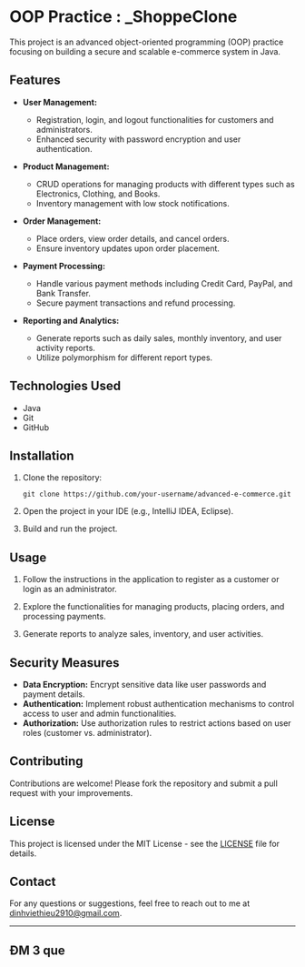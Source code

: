 
# OOP Practice : _ShoppeClone

This project is an advanced object-oriented programming (OOP) practice focusing on building a secure and scalable e-commerce system in Java.

## Features

- **User Management:**
  - Registration, login, and logout functionalities for customers and administrators.
  - Enhanced security with password encryption and user authentication.

- **Product Management:**
  - CRUD operations for managing products with different types such as Electronics, Clothing, and Books.
  - Inventory management with low stock notifications.

- **Order Management:**
  - Place orders, view order details, and cancel orders.
  - Ensure inventory updates upon order placement.

- **Payment Processing:**
  - Handle various payment methods including Credit Card, PayPal, and Bank Transfer.
  - Secure payment transactions and refund processing.

- **Reporting and Analytics:**
  - Generate reports such as daily sales, monthly inventory, and user activity reports.
  - Utilize polymorphism for different report types.

## Technologies Used

- Java
- Git
- GitHub

## Installation

1. Clone the repository:
   ```
   git clone https://github.com/your-username/advanced-e-commerce.git
   ```

2. Open the project in your IDE (e.g., IntelliJ IDEA, Eclipse).

3. Build and run the project.

## Usage

1. Follow the instructions in the application to register as a customer or login as an administrator.

2. Explore the functionalities for managing products, placing orders, and processing payments.

3. Generate reports to analyze sales, inventory, and user activities.

## Security Measures

- **Data Encryption:** Encrypt sensitive data like user passwords and payment details.
- **Authentication:** Implement robust authentication mechanisms to control access to user and admin functionalities.
- **Authorization:** Use authorization rules to restrict actions based on user roles (customer vs. administrator).

## Contributing

Contributions are welcome! Please fork the repository and submit a pull request with your improvements.

## License

This project is licensed under the MIT License - see the [LICENSE](LICENSE) file for details.

## Contact

For any questions or suggestions, feel free to reach out to me at dinhviethieu2910@gmail.com.

---
## ĐM 3 que